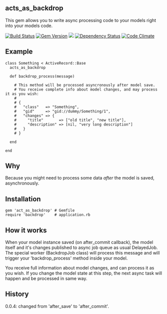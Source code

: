 acts_as_backdrop
----------------

This gem allows you to write async processing code to your models right into your models code.

[![Build Status](https://travis-ci.org/dobryakov/acts_as_backdrop.svg)](https://travis-ci.org/dobryakov/acts_as_backdrop)
[![Gem Version](https://badge.fury.io/rb/act_as_backdrop.svg)](https://badge.fury.io/rb/act_as_backdrop)
![](http://ruby-gem-downloads-badge.herokuapp.com/act_as_backdrop?type=total)
[![Dependency Status](https://gemnasium.com/dobryakov/acts_as_backdrop.svg)](https://gemnasium.com/dobryakov/acts_as_backdrop)
[![Code Climate](https://codeclimate.com/github/dobryakov/acts_as_backdrop/badges/gpa.svg)](https://codeclimate.com/github/dobryakov/acts_as_backdrop)

Example
-------

    class Something < ActiveRecord::Base
      acts_as_backdrop

      def backdrop_process(message)

        # This method will be processed asyncronously after model save.
        # You receive complete info about model changes, and may process it as you wish:
        #
        # {
        #   "class"   => "Something",
        #   "gid"     => "gid://dummy/Something/1",
        #   "changes" => {
        #     "title"       => ["old title", "new title"],
        #     "description" => [nil, "very long description"]
        #   }
        # }

      end

    end

Why
---

Because you might need to process some data *after* the model is saved, asynchronously.

Installation
------------

    gem 'act_as_backdrop' # Gemfile
    require 'backdrop'    # application.rb

How it works
------------

When your model instance saved (on after_commit callback), the model itself and it's changes published to async job queue as usual DelayedJob.
The special worker (BackdropJob class) will process this message and will trigger your 'backdrop_process' method inside your model.

You receive full information about model changes, and can process it as you wish. If you change the model state at this step, the next async task will happen and be processed in same way.

History
-------

0.0.4: changed from 'after_save' to 'after_commit'.
